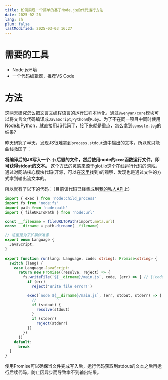 ```yaml
---
title: 如何实现一个简单的基于Node.js的代码运行方法
date: 2025-02-26
lang: zh
plum: false
lastModified: 2025-03-03 16:27
---
```


# 需要的工具

- Node.js环境
- 一个代码编辑器，推荐VS Code

# 方法

这两天研究怎么把文言文编程语言的运行过程本地化，通过`@wenyan/core`模块可以将文言文代码编译成`JavaScript`,`Python`或`Ruby`。为了不在同一项目中同时使用Node和Python，就直接用JS代码了，接下来就是重点，怎么拿到`console.log`的结果?

昨天研究了半天，发现JS很难拿到`process.stdout`流中输出的文本，所以就只能曲线救国了：

**将编译后的JS写入一个`.js`后缀的文件，然后使用node的`exec`函数运行文件，即可获得stdout的文本。** 这个方法的灵感来源于[glot.io](https://glot.io/)这个在线运行代码的网站。通过对网站核心模块代码(开源，可以在[这里](https://github.com/glotcode)找到)的观察，发现也是通过文件的方式拿到输出流文本的。

所以就有了以下的代码：（目前该代码已经集成到[我的私人API](https://github.com/Vincent-the-gamer/api/blob/main/tools/codeRunner.ts)上）

```ts
import { exec } from 'node:child_process'
import fs from 'node:fs'
import path from 'node:path'
import { fileURLToPath } from 'node:url'

const __filename = fileURLToPath(import.meta.url)
const __dirname = path.dirname(__filename)

// 这里是为了扩展做准备
export enum Language {
  JavaScript,
}

export function run(lang: Language, code: string): Promise<string> {
  switch (lang) {
    case Language.JavaScript:
      return new Promise((resolve, reject) => {
        fs.writeFile(`${__dirname}/main.js`, code, (err) => { // [!code hl]
          if (err)
            reject('Write file error!')

          exec(`node ${__dirname}/main.js`, (err, stdout, stderr) => { // [!code hl]
            //         ^
            if (stdout) {
              resolve(stdout)
            }
            if (stderr)
              reject(stderr)
          })
        })
      })
    default:
      break
  }
}
```

使用Promise可以确保当文件完成写入后，运行代码获取到stdout的文本之后再运行后续代码，防止因异步而导致拿不到输出结果。
